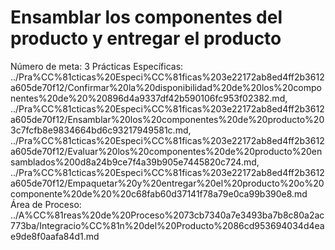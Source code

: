 # Ensamblar los componentes del producto y entregar el producto

Número de meta: 3
Prácticas Específicas: ../Pra%CC%81cticas%20Especi%CC%81ficas%203e22172ab8ed4ff2b3612a605de70f12/Confirmar%20la%20disponibilidad%20de%20los%20componentes%20de%20%20896d4a9337df42b590106fc953f02382.md, ../Pra%CC%81cticas%20Especi%CC%81ficas%203e22172ab8ed4ff2b3612a605de70f12/Ensamblar%20los%20componentes%20de%20producto%203c7fcfb8e9834664bd6c93217949581c.md, ../Pra%CC%81cticas%20Especi%CC%81ficas%203e22172ab8ed4ff2b3612a605de70f12/Evaluar%20los%20componentes%20de%20producto%20ensamblados%200d8a24b9ce7f4a39b905e7445820c724.md, ../Pra%CC%81cticas%20Especi%CC%81ficas%203e22172ab8ed4ff2b3612a605de70f12/Empaquetar%20y%20entregar%20el%20producto%20o%20componente%20de%20%20c68fab60d37141f78a79e0ca99b390e8.md
Área de Proceso: ../A%CC%81reas%20de%20Proceso%2073cb7340a7e3493ba7b8c80a2ac773ba/Integracio%CC%81n%20del%20Producto%2086cd953694034d4eae9de8f0aafa84d1.md